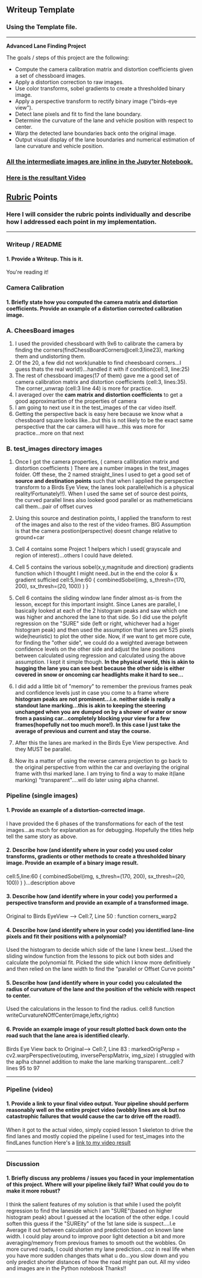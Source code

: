 ## Writeup Template

### Using the Template file.

---

**Advanced Lane Finding Project**

The goals / steps of this project are the following:

* Compute the camera calibration matrix and distortion coefficients given a set of chessboard images.
* Apply a distortion correction to raw images.
* Use color transforms, sobel gradients to create a thresholded binary image.
* Apply a perspective transform to rectify binary image ("birds-eye view").
* Detect lane pixels and fit to find the lane boundary.
* Determine the curvature of the lane and vehicle position with respect to center.
* Warp the detected lane boundaries back onto the original image.
* Output visual display of the lane boundaries and numerical estimation of lane curvature and vehicle position.

[//]: # (Image References)

### [All the intermediate images are inline in the Jupyter Notebook.](https://github.com/paragrt/SelfDrivingCARND/edit/master/CarND-Advanced-Lane-Lines/P_Adv.ipynb)
### [Here is the resultant Video](https://github.com/paragrt/SelfDrivingCARND/edit/master/CarND-Advanced-Lane-Lines/videos/pv1.mp4)

## [Rubric](https://review.udacity.com/#!/rubrics/571/view) Points

### Here I will consider the rubric points individually and describe how I addressed each point in my implementation.  

---

### Writeup / README

#### 1. Provide a Writeup. This is it.

You're reading it!

### Camera Calibration

#### 1. Briefly state how you computed the camera matrix and distortion coefficients. Provide an example of a distortion corrected calibration image.

### A. CheesBoard images
1. I used the provided chessboard with 9x6 to calibrate the camera by finding the corners(findChessBoardCorners@cell:3,line23), marking them and undistorting them.
2. Of the 20, a few did not work(unable to find cheesboard corners...I guess thats the real world!)...handled it with if condition(cell:3, line:25)
3. The rest of chessboard images(17 of them) gave me a good set of camera calibration matrix and distortion coefficients (cell:3, lines:35). The corner_unwrap (cell:3 line 44) is more for practice.
4. I averaged over the <b>cam matrix and distortion coefficients</b> to get a good approximartion of the properties of camera
5. I am going to next use it in the test_images of the car video itself.
6. Getting the perspective back is easy here because we know what a chessboard square looks like...but this is not likely to be the exact same perspective that the car camera will have...this was more for practice...more on that next

### B. test_images directory images
1. Once I got the camera properties, ( camera callibration matrix and distortion coefficients ) There are a number images in the test_images folder. Off these, the 2 named straight_lines I used to get a good set of <b>source and destination points</b> such that when I applied the perspective transform to a Birds Eye View, the lanes look parallel(which is a physical reality!Fortunately!!). When I used the same set of source dest points, the curved parallel lines also looked good parallel or as mathemeticians call them...pair of offset curves
2. Using this source and destination points, I applied the transform to rest of the images and also to the rest of the video frames. BIG Assumption is that the camera postion(perspective) doesnt change relative to ground+car 
3. Cell 4 contains some Project 1 helpers which I used( grayscale and region of interest)...others I could have deleted.
4. Cell 5 contains the various sobel(x,y,magnitude and direction) gradients function which I thought I might need..but in the end the color & x gradient sufficied cell:5,line:60 { combinedSobel(img, s_thresh=(170, 200), sx_thresh=(20, 100)) ) }

5. Cell 6 contains the sliding window lane finder almost as-is from the lesson, except for this important insight. Since Lanes are parallel, I basically looked at each of the 2 histogram peaks and saw which one was higher and anchored the lane to that side. So I did use the polyfit regression on the "SURE" side (left or right, whichever had a higer histogram peak) and then used the assumption that lanes are 525 pixels wide(heuristic) to plot the other side. Now, if we want to get more cute, for finding the "other side", we could do a weighted average between confidence levels on the other side and adjust the lane positions between calculated using regression and calculated using the above assumption. I kept it simple though. <b>In the physical world, this is akin to hugging the lane you can see best because the other side is either covered in snow or oncoming car headlights make it hard to see...</b>
6. I did add a little bit of "memory" to remember the previous frames peak and confidence levels just in case you come to a frame where <b>histogram peaks are not prominent...i.e. neither side is really a standout lane marking...this is akin to keeping the steering unchanged when you are dumped on by a shower of water or snow from a passing car...completely blocking your view for a few frames(hopefully not too much more!). In this case I just take the average of previous and current and stay the course.</b> 
7. After this the lanes are marked in the Birds Eye View perspective. And they MUST be parallel.
8. Now its a matter of using the reverse camera projection to go back to the original perspective from within the car and overlaying the original frame with thsi marked lane. I am trying to find a way to make it(lane marking) "transparent"....will do later using alpha channel.
### Pipeline (single images)

#### 1. Provide an example of a distortion-corrected image.

I have provided the 6 phases of the transformations for each of the test images...as much for explanation as for debugging.
Hopefully the titles help tell the same story as above.

#### 2. Describe how (and identify where in your code) you used color transforms, gradients or other methods to create a thresholded binary image.  Provide an example of a binary image result.
cell:5,line:60 { combinedSobel(img, s_thresh=(170, 200), sx_thresh=(20, 100)) ) }...description above

#### 3. Describe how (and identify where in your code) you performed a perspective transform and provide an example of a transformed image.
Original to Birds EyeView --> Cell:7, Line 50 : function corners_warp2

#### 4. Describe how (and identify where in your code) you identified lane-line pixels and fit their positions with a polynomial?
Used the histogram to decide which side of the lane I knew best...Used the sliding window function from the lessons to pick out both sides and calculate the polynomial fit. Picked the side which I know more definitively and then relied on the lane width to find the "parallel or Offset Curve points"

#### 5. Describe how (and identify where in your code) you calculated the radius of curvature of the lane and the position of the vehicle with respect to center.
Used the calculations in the lesson to find the radius. cell:8 function writeCurvatureNOffCenter(image,leftx,rightx)


#### 6. Provide an example image of your result plotted back down onto the road such that the lane area is identified clearly.
Birds Eye View back to Original--> Cell:7, Line 83 : markedOrigPersp = cv2.warpPerspective(outimg, inversePerspMatrix, img_size)
I struggled with the aplha channel addition to make the lane marking transparent...cell:7 lines 95 to 97

---

### Pipeline (video)

#### 1. Provide a link to your final video output.  Your pipeline should perform reasonably well on the entire project video (wobbly lines are ok but no catastrophic failures that would cause the car to drive off the road!).
When it got to the actual video, simply copied lesson 1 skeleton to drive the find lanes and mostly copied the pipeline I used for test_images into the findLanes function
Here's a [link to my video result](https://github.com/paragrt/SelfDrivingCARND/tree/master/CarND-Advanced-Lane-Lines/videos/pv1.mp4)

---

### Discussion

#### 1. Briefly discuss any problems / issues you faced in your implementation of this project.  Where will your pipeline likely fail?  What could you do to make it more robust?

I think the salient features of my solution is that while I used the polyfit regression to find the laneside which I am "SURE"(based on higher histogram peak) about I guessed at the location of the other edge. I could soften this guess if the "SUREity" of the 1st lane side is suspect....I.e Average it out between calculation and prediction based on known lane width. 
I could play around to improve poor light detection a bit and more averaging/memory from previous frames to smooth out the wobbles. On more curved roads, I could shorten my lane prediction...coz in real life when you have more sudden changes thats what u do...you slow down and you only predict shorter distances of how the road might pan out.
All my video and images are in the Python notebook
Thanks!!
